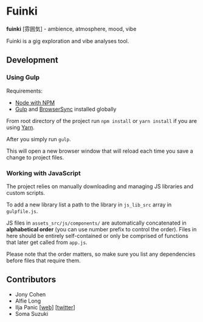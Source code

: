 # Fuinki


**fuinki** [雰囲気] - ambience, atmosphere, mood, vibe

Fuinki is a gig exploration and vibe analyses tool.



## Development

### Using Gulp

Requirements:

- [Node with NPM](https://nodejs.org/en/)
- [Gulp](https://gulpjs.com/) and [BrowserSync](https://browsersync.io/) installed globally

From root directory of the project run ``npm install`` or ``yarn install`` if you are using [Yarn](https://yarnpkg.com/en/).

After you simply run ``gulp``.

This will open a new browser window that will reload each time you save a change to project files.

### Working with JavaScript

The project relies on manually downloading and managing JS libraries and custom scripts.

To add a new library list a path to the library in `js_lib_src` array in `gulpfile.js`.

JS files in `assets_src/js/components/` are automatically concatenated in **alphabetical order** (you can use number prefix to control the order). Files in here should be entirely self-contained or only be comprised of functions that later get called from `app.js`.




Please note that the order matters, so make sure you list any dependencies before files that require them.



## Contributors

- Jony Cohen
- Alfie Long
- Ilja Panic [[web](https://iljapanic.com)] [[twitter](https://twitter.com/iljapanic)]
- Soma Suzuki